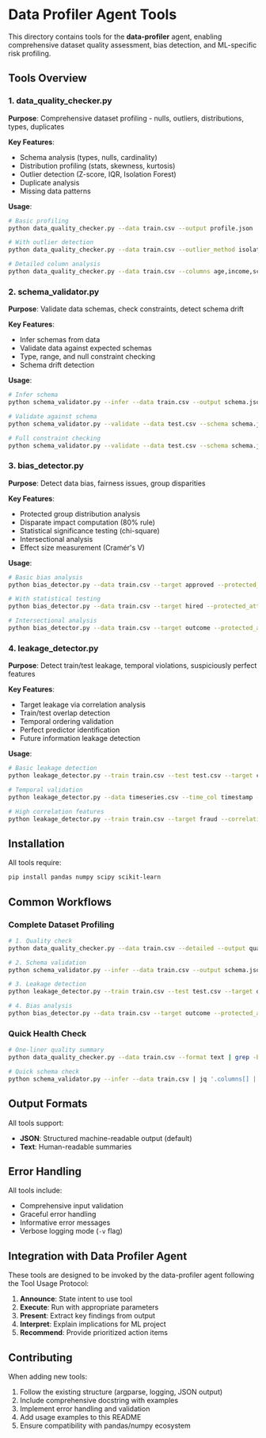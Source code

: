 # Data Profiler Agent Tools

This directory contains tools for the **data-profiler** agent, enabling comprehensive dataset quality assessment, bias detection, and ML-specific risk profiling.

## Tools Overview

### 1. data_quality_checker.py
**Purpose**: Comprehensive dataset profiling - nulls, outliers, distributions, types, duplicates

**Key Features**:
- Schema analysis (types, nulls, cardinality)
- Distribution profiling (stats, skewness, kurtosis)
- Outlier detection (Z-score, IQR, Isolation Forest)
- Duplicate analysis
- Missing data patterns

**Usage**:
```bash
# Basic profiling
python data_quality_checker.py --data train.csv --output profile.json

# With outlier detection
python data_quality_checker.py --data train.csv --outlier_method isolation_forest --outlier_threshold 0.1

# Detailed column analysis
python data_quality_checker.py --data train.csv --columns age,income,score --detailed
```

### 2. schema_validator.py
**Purpose**: Validate data schemas, check constraints, detect schema drift

**Key Features**:
- Infer schemas from data
- Validate data against expected schemas
- Type, range, and null constraint checking
- Schema drift detection

**Usage**:
```bash
# Infer schema
python schema_validator.py --infer --data train.csv --output schema.json

# Validate against schema
python schema_validator.py --validate --data test.csv --schema schema.json --strict

# Full constraint checking
python schema_validator.py --validate --data test.csv --schema schema.json --type_check --range_check --null_check
```

### 3. bias_detector.py
**Purpose**: Detect data bias, fairness issues, group disparities

**Key Features**:
- Protected group distribution analysis
- Disparate impact computation (80% rule)
- Statistical significance testing (chi-square)
- Intersectional analysis
- Effect size measurement (Cramér's V)

**Usage**:
```bash
# Basic bias analysis
python bias_detector.py --data train.csv --target approved --protected_attrs gender,race

# With statistical testing
python bias_detector.py --data train.csv --target hired --protected_attrs race --test_type chi2 --alpha 0.05

# Intersectional analysis
python bias_detector.py --data train.csv --target outcome --protected_attrs gender,race --intersectional
```

### 4. leakage_detector.py
**Purpose**: Detect train/test leakage, temporal violations, suspiciously perfect features

**Key Features**:
- Target leakage via correlation analysis
- Train/test overlap detection
- Temporal ordering validation
- Perfect predictor identification
- Future information leakage detection

**Usage**:
```bash
# Basic leakage detection
python leakage_detector.py --train train.csv --test test.csv --target churned

# Temporal validation
python leakage_detector.py --data timeseries.csv --time_col timestamp --target sales

# High correlation features
python leakage_detector.py --train train.csv --target fraud --correlation_threshold 0.95
```

## Installation

All tools require:
```bash
pip install pandas numpy scipy scikit-learn
```

## Common Workflows

### Complete Dataset Profiling
```bash
# 1. Quality check
python data_quality_checker.py --data train.csv --detailed --output quality.json

# 2. Schema validation
python schema_validator.py --infer --data train.csv --output schema.json

# 3. Leakage detection
python leakage_detector.py --train train.csv --test test.csv --target outcome

# 4. Bias analysis
python bias_detector.py --data train.csv --target outcome --protected_attrs gender,race --intersectional
```

### Quick Health Check
```bash
# One-liner quality summary
python data_quality_checker.py --data train.csv --format text | grep -E "CRITICAL|HIGH"

# Quick schema check
python schema_validator.py --infer --data train.csv | jq '.columns[] | select(.flags != [])'
```

## Output Formats

All tools support:
- **JSON**: Structured machine-readable output (default)
- **Text**: Human-readable summaries

## Error Handling

All tools include:
- Comprehensive input validation
- Graceful error handling
- Informative error messages
- Verbose logging mode (`-v` flag)

## Integration with Data Profiler Agent

These tools are designed to be invoked by the data-profiler agent following the Tool Usage Protocol:

1. **Announce**: State intent to use tool
2. **Execute**: Run with appropriate parameters
3. **Present**: Extract key findings from output
4. **Interpret**: Explain implications for ML project
5. **Recommend**: Provide prioritized action items

## Contributing

When adding new tools:
1. Follow the existing structure (argparse, logging, JSON output)
2. Include comprehensive docstring with examples
3. Implement error handling and validation
4. Add usage examples to this README
5. Ensure compatibility with pandas/numpy ecosystem
